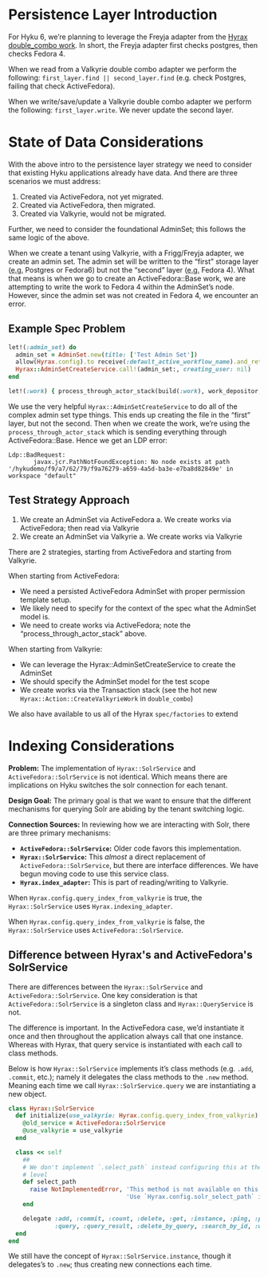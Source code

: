 # Persistence Layer Introduction

For Hyku 6, we’re planning to leverage the Freyja adapter from the [Hyrax double\_combo work](https://github.com/samvera/hyrax/pull/6221).  In short, the Freyja adapter first checks postgres, then checks Fedora 4.

When we read from a Valkyrie double combo adapter we perform the following: `first_layer.find || second_layer.find` (e.g. check Postgres, failing that check ActiveFedora).

When we write/save/update a Valkyrie double combo adapter we perform the following: `first_layer.write`.  We never update the second layer.

# State of Data Considerations

With the above intro to the persistence layer strategy we need to consider that existing Hyku applications already have data.  And there are three scenarios we must address:

1.  Created via ActiveFedora, not yet migrated.
2.  Created via ActiveFedora, then migrated.
3.  Created via Valkyrie, would not be migrated.

Further, we need to consider the foundational AdminSet; this follows the same logic of the above.

When we create a tenant using Valkyrie, with a Frigg/Freyja adapter, we create an admin set.  The admin set will be written to the “first” storage layer (<abbr title="example given">e.g.</abbr> Postgres or Fedora6) but not the “second” layer (<abbr title="example given">e.g.</abbr> Fedora 4).  What that means is when we go to create an ActiveFedora::Base work, we are attempting to write the work to Fedora 4 within the AdminSet’s node.  However, since the admin set was not created in Fedora 4, we encounter an error.

## Example Spec Problem

```ruby
let!(:admin_set) do
  admin_set = AdminSet.new(title: ['Test Admin Set'])
  allow(Hyrax.config).to receive(:default_active_workflow_name).and_return('default')
  Hyrax::AdminSetCreateService.call!(admin_set:, creating_user: nil)
end

let!(:work) { process_through_actor_stack(build(:work), work_depositor, admin_set.id, visibility) }
```

We use the very helpful `Hyrax::AdminSetCreateService` to do all of the complex admin set type things.  This ends up creating the file in the “first” layer, but not the second.  Then when we create the work, we’re using the `process_through_actor_stack` which is sending everything through ActiveFedora::Base.  Hence we get an LDP error:

```shell
Ldp::BadRequest:
       javax.jcr.PathNotFoundException: No node exists at path '/hykudemo/f9/a7/62/79/f9a76279-a659-4a5d-ba3e-e7ba8d82849e' in workspace "default"
```

## Test Strategy Approach

1.  We create an AdminSet via ActiveFedora
    a. We create works via ActiveFedora; then read via Valkyrie
2.  We create an AdminSet via Valkyrie
    a. We create works via Valkyrie

There are 2 strategies, starting from ActiveFedora and starting from Valkyrie.

When starting from ActiveFedora:

-   We need a persisted ActiveFedora AdminSet with proper permission template setup.
-   We likely need to specify for the context of the spec what the AdminSet model is.
-   We need to create works via ActiveFedora; note the “process\_through\_actor\_stack” above.

When starting from Valkyrie:

-   We can leverage the Hyrax::AdminSetCreateService to create the AdminSet
-   We should specify the AdminSet model for the test scope
-   We create works via the Transaction stack (see the hot new `Hyrax::Action::CreateValkyrieWork` in `double_combo`)

We also have available to us all of the Hyrax `spec/factories` to extend  

# Indexing Considerations

**Problem:** The implementation of `Hyrax::SolrService` and `ActiveFedora::SolrService` is not identical.  Which means there are implications on Hyku switches the solr connection for each tenant.

**Design Goal:** The primary goal is that we want to ensure that the different mechanisms for querying Solr are abiding by the tenant switching logic.

**Connection Sources:** In reviewing how we are interacting with Solr, there are three primary mechanisms:

-   **`ActiveFedora::SolrService`:** Older code favors this implementation.
-   **`Hyrax::SolrService`:** This *almost* a direct replacement of `ActiveFedora::SolrService`, but there are interface differences.  We have begun moving code to use this service class.
-   **`Hyrax.index_adapter`:** This is part of reading/writing to Valkyrie.

When `Hyrax.config.query_index_from_valkyrie` is true, the `Hyrax::SolrService` uses `Hyrax.indexing_adapter`.

When `Hyrax.config.query_index_from_valkyrie` is false, the `Hyrax::SolrService` uses `ActiveFedora::SolrService`.

## Difference between Hyrax's and ActiveFedora's SolrService

There are differences between the `Hyrax::SolrService` and `ActiveFedora::SolrService`.  One key consideration is that `ActiveFedora::SolrService` is a singleton class and `Hyrax::QueryService` is not.

The difference is important.  In the ActiveFedora case, we’d instantiate it once and then throughout the application always call that one instance.  Whereas with Hyrax, that query service is instantiated with each call to class methods.

Below is how `Hyrax::SolrService` implements it’s class methods (e.g. `.add`, `.commit`, etc.); namely it delegates the class methods to the `.new` method.  Meaning each time we call `Hyrax::SolrService.query` we are instantiating a new object.

```ruby
class Hyrax::SolrService
  def initialize(use_valkyrie: Hyrax.config.query_index_from_valkyrie)
    @old_service = ActiveFedora::SolrService
    @use_valkyrie = use_valkyrie
  end

  class << self
    ##
    # We don't implement `.select_path` instead configuring this at the Hyrax
    # level
    def select_path
      raise NotImplementedError, 'This method is not available on this subclass.' \
                                 'Use `Hyrax.config.solr_select_path` instead'
    end

    delegate :add, :commit, :count, :delete, :get, :instance, :ping, :post,
             :query, :query_result, :delete_by_query, :search_by_id, :wipe!, to: :new
  end
end
```

We still have the concept of `Hyrax::SolrService.instance`, though it delegates’s to `.new`; thus creating new connections each time.
